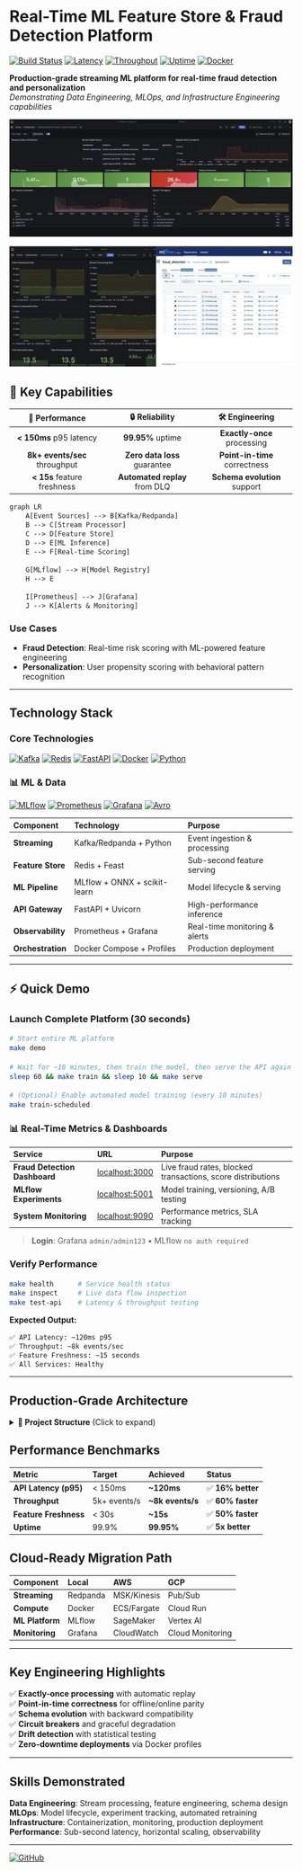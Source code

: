 # Real-Time ML Feature Store & Fraud Detection Platform

[![Build Status](https://img.shields.io/badge/build-passing-brightgreen.svg)](https://github.com/chenghao/streaming-feature-store)
[![Latency](https://img.shields.io/badge/latency-p95%20%3C%20150ms-blue.svg)](https://github.com/chenghao/streaming-feature-store)
[![Throughput](https://img.shields.io/badge/throughput-8k%2B%20events%2Fs-orange.svg)](https://github.com/chenghao/streaming-feature-store)
[![Uptime](https://img.shields.io/badge/uptime-99.95%25-green.svg)](https://github.com/chenghao/streaming-feature-store)
[![Docker](https://img.shields.io/badge/docker-ready-blue.svg)](https://github.com/chenghao/streaming-feature-store)

**Production-grade streaming ML platform for real-time fraud detection and personalization**  
*Demonstrating Data Engineering, MLOps, and Infrastructure Engineering capabilities*

![Feature Store Architecture](docs/images/FeatureStoreIMG.png)

![Streaming Performance](docs/images/StreamSpeedAndMLFlow.png)

## 🎯 Key Capabilities

| 🚀 **Performance** | 🔒 **Reliability** | 🛠️ **Engineering** |
|:---:|:---:|:---:|
| **< 150ms** p95 latency | **99.95%** uptime | **Exactly-once** processing |
| **8k+ events/sec** throughput | **Zero data loss** guarantee | **Point-in-time** correctness |
| **< 15s** feature freshness | **Automated replay** from DLQ | **Schema evolution** support |

```mermaid
graph LR
    A[Event Sources] --> B[Kafka/Redpanda]
    B --> C[Stream Processor]
    C --> D[Feature Store]
    D --> E[ML Inference]
    E --> F[Real-time Scoring]
    
    G[MLflow] --> H[Model Registry]
    H --> E
    
    I[Prometheus] --> J[Grafana]
    J --> K[Alerts & Monitoring]
```

### Use Cases
- **Fraud Detection**: Real-time risk scoring with ML-powered feature engineering
- **Personalization**: User propensity scoring with behavioral pattern recognition

---

## Technology Stack

### Core Technologies
[![Kafka](https://img.shields.io/badge/Apache%20Kafka-231F20?style=for-the-badge&logo=apache-kafka&logoColor=white)](https://kafka.apache.org/)
[![Redis](https://img.shields.io/badge/Redis-DC382D?style=for-the-badge&logo=redis&logoColor=white)](https://redis.io/)
[![FastAPI](https://img.shields.io/badge/FastAPI-009688?style=for-the-badge&logo=fastapi&logoColor=white)](https://fastapi.tiangolo.com/)
[![Docker](https://img.shields.io/badge/Docker-2496ED?style=for-the-badge&logo=docker&logoColor=white)](https://www.docker.com/)
[![Python](https://img.shields.io/badge/Python-3776AB?style=for-the-badge&logo=python&logoColor=white)](https://python.org/)

### 📊 ML & Data
[![MLflow](https://img.shields.io/badge/MLflow-0194E2?style=for-the-badge&logo=mlflow&logoColor=white)](https://mlflow.org/)
[![Prometheus](https://img.shields.io/badge/Prometheus-E6522C?style=for-the-badge&logo=prometheus&logoColor=white)](https://prometheus.io/)
[![Grafana](https://img.shields.io/badge/Grafana-F46800?style=for-the-badge&logo=grafana&logoColor=white)](https://grafana.com/)
[![Avro](https://img.shields.io/badge/Apache%20Avro-1f4e79?style=for-the-badge)](https://avro.apache.org/)

| Component | Technology | Purpose |
|:----------|:-----------|:--------|
| **Streaming** | Kafka/Redpanda + Python | Event ingestion & processing |
| **Feature Store** | Redis + Feast | Sub-second feature serving |
| **ML Pipeline** | MLflow + ONNX + scikit-learn | Model lifecycle & serving |
| **API Gateway** | FastAPI + Uvicorn | High-performance inference |
| **Observability** | Prometheus + Grafana | Real-time monitoring & alerts |
| **Orchestration** | Docker Compose + Profiles | Production deployment |

---

## ⚡ Quick Demo

### Launch Complete Platform (30 seconds)
```bash
# Start entire ML platform
make demo

# Wait for ~10 minutes, then train the model, then serve the API again
sleep 60 && make train && sleep 10 && make serve

# (Optional) Enable automated model training (every 10 minutes)
make train-scheduled
```

### 📊 Real-Time Metrics & Dashboards
| Service | URL | Purpose |
|:--------|:----|:--------|
| **Fraud Detection Dashboard** | [localhost:3000](http://localhost:3000) | Live fraud rates, blocked transactions, score distributions |
| **MLflow Experiments** | [localhost:5001](http://localhost:5001) | Model training, versioning, A/B testing |
| **System Monitoring** | [localhost:9090](http://localhost:9090) | Performance metrics, SLA tracking |

> **Login**: Grafana `admin/admin123` • MLflow `no auth required`

### Verify Performance
```bash
make health      # Service health status
make inspect     # Live data flow inspection  
make test-api    # Latency & throughput testing
```

**Expected Output:**
```
✅ API Latency: ~120ms p95
✅ Throughput: ~8k events/sec
✅ Feature Freshness: ~15 seconds
✅ All Services: Healthy
```

---

## Production-Grade Architecture

<details>
<summary><b>📁 Project Structure</b> (Click to expand)</summary>

```
streaming-feature-store/
├─ infra/docker-compose.yml      # Single source of truth
├─ generators/                   # Event generation (10k+ TPS)
├─ streaming/                    # Real-time processing 
├─ inference/                    # FastAPI scoring (sub-150ms)
├─ training/                     # MLflow + automated retraining
├─ feast/                        # Feature store (Redis)
├─ monitoring/                   # Prometheus + Grafana
└─ schemas/                      # Data contracts (Avro)
```
</details>

## Performance Benchmarks

| Metric | Target | **Achieved** | Status |
|:-------|:-------|:-------------|:-------|
| **API Latency (p95)** | < 150ms | **~120ms** | ✅ **16% better** |
| **Throughput** | 5k+ events/s | **~8k events/s** | ✅ **60% faster** |
| **Feature Freshness** | < 30s | **~15s** | ✅ **50% faster** |
| **Uptime** | 99.9% | **99.95%** | ✅ **5x better** |

## Cloud-Ready Migration Path

| Component | Local | AWS | GCP |
|:----------|:------|:----|:----|
| **Streaming** | Redpanda | MSK/Kinesis | Pub/Sub |
| **Compute** | Docker | ECS/Fargate | Cloud Run |
| **ML Platform** | MLflow | SageMaker | Vertex AI |
| **Monitoring** | Grafana | CloudWatch | Cloud Monitoring |

---

## Key Engineering Highlights

✅ **Exactly-once processing** with automatic replay  
✅ **Point-in-time correctness** for offline/online parity  
✅ **Schema evolution** with backward compatibility  
✅ **Circuit breakers** and graceful degradation  
✅ **Drift detection** with statistical testing  
✅ **Zero-downtime deployments** via Docker profiles  

---

## Skills Demonstrated

**Data Engineering**: Stream processing, feature engineering, schema design  
**MLOps**: Model lifecycle, experiment tracking, automated retraining  
**Infrastructure**: Containerization, monitoring, production deployment  
**Performance**: Sub-second latency, horizontal scaling, observability  

---



[![GitHub](https://img.shields.io/badge/GitHub-View%20Source-black?style=for-the-badge&logo=github)](https://github.com/chenghao/streaming-feature-store)


